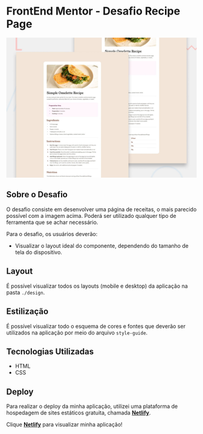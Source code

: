 # FrontEnd Mentor - Desafio Recipe Page

![Layout](./design/desktop-preview.jpg)

## Sobre o Desafio

O desafio consiste em desenvolver uma página de receitas, o mais parecido possível com a imagem acima.
Poderá ser utilizado qualquer tipo de ferramenta que se achar necessário.

Para o desafio, os usuários deverão:
- Visualizar o layout ideal do componente, dependendo do tamanho de tela do dispositivo.

## Layout

É possível visualizar todos os layouts (mobile e desktop) da aplicação na pasta `./design`.


## Estilização

É possível visualizar todo o esquema de cores e fontes que deverão ser utilizados na aplicação por meio do arquivo `style-guide`.

## Tecnologias Utilizadas

- HTML
- CSS

## Deploy

Para realizar o deploy da minha aplicação, utilizei uma plataforma de hospedagem de sites estáticos gratuita, chamada <strong><a href="https://www.netlify.com/" target="_blank">Netlify</a></strong>.

Clique <strong><a href="https://jp27-recipepage.netlify.app/" target="_blank">Netlify</a></strong> para visualizar minha aplicação!